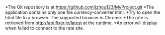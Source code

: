 *The Git repository is at https://github.com/jzhou123/MyProject.git
*The application contains only one file currency-converter.html.
*Try to open the html file to a browser. The supported browser is Chrome.
*The rate is retrieved from http://api.fixer.io/latest at the runtime.
*An error will display when failed to connect to the rate site.
